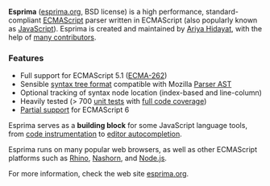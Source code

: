 **Esprima** ([esprima.org](http://esprima.org), BSD license) is a high performance,
standard-compliant [ECMAScript](http://www.ecma-international.org/publications/standards/Ecma-262.htm)
parser written in ECMAScript (also popularly known as
[JavaScript](http://en.wikipedia.org/wiki/JavaScript>JavaScript)).
Esprima is created and maintained by [Ariya Hidayat](http://twitter.com/ariyahidayat),
with the help of [many contributors](https://github.com/ariya/esprima/contributors).

### Features

- Full support for ECMAScript 5.1 ([ECMA-262](http://www.ecma-international.org/publications/standards/Ecma-262.htm))
- Sensible [syntax tree format](http://esprima.org/doc/index.html#ast) compatible with Mozilla
[Parser AST](https://developer.mozilla.org/en/SpiderMonkey/Parser_API)
- Optional tracking of syntax node location (index-based and line-column)
- Heavily tested (> 700 [unit tests](http://esprima.org/test/) with [full code coverage](http://esprima.org/test/coverage.html))
- [Partial support](http://esprima.org/doc/es6.html) for ECMAScript 6

Esprima serves as a **building block** for some JavaScript
language tools, from [code instrumentation](http://esprima.org/demo/functiontrace.html)
to [editor autocompletion](http://esprima.org/demo/autocomplete.html).

Esprima runs on many popular web browsers, as well as other ECMAScript platforms such as
[Rhino](http://www.mozilla.org/rhino), [Nashorn](http://openjdk.java.net/projects/nashorn/), and [Node.js](https://npmjs.org/package/esprima).

For more information, check the web site [esprima.org](http://esprima.org).
